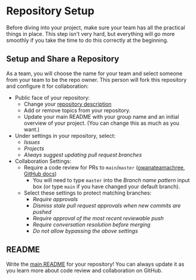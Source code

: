 # Repository Setup

Before diving into your project, make sure your team has all the practical 
things in place. This step isn't very hard, but everything will go more 
smoothly if you take the time to do this correctly at the beginning.

## Setup and Share a Repository

As a team, you will choose the name for your team and select someone from your 
team to be the repo owner. This person will fork this repository and configure 
it for collaboration:

- Public face of your repository:
  - Change your 
    [repository description](https://stackoverflow.com/questions/7757751/how-do-you-change-a-repository-description-on-github)
  - Add or remove topics from your repository.
  - Update your main README with your group name and an initial overview of 
    your project. (You can change this as much as you want.)
- Under settings in your repository, select:
  - _Issues_
  - _Projects_
  - _Always suggest updating pull request branches_
- Collaboration Settings:
  - Require a code review for PRs to `main`/`master` 
    ([owanateamachree](https://owanateamachree.medium.com/how-to-protect-the-master-branch-on-github-ab85e9b6b03), 
    [GitHub docs](https://docs.github.com/en/github/collaborating-with-issues-and-pull-requests/approving-a-pull-request-with-required-reviews))
    - You will need to type `master` into the _Branch name pattern_ input box 
      (or type `main` if you have changed your default branch).
  - Select these settings to protect matching branches:
    - _Require approvals_
    - _Dismiss stale pull request approvals when new commits are pushed_
    - _Require approval of the most recent reviewable push_
    - _Require conversation resolution before merging_
    - _Do not allow bypassing the above settings_

## README

Write the [main README](../../README.md) for your repository! You can always 
update it as you learn more about code review and collaboration on GitHub.
